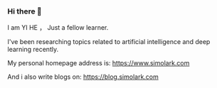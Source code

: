 ### Hi there 👋

I am YI HE ，
Just a fellow learner.

I've been researching topics related to artificial intelligence and deep learning recently.

My personal homepage address is: https://www.simolark.com

And i also write blogs on: https://blog.simolark.com
